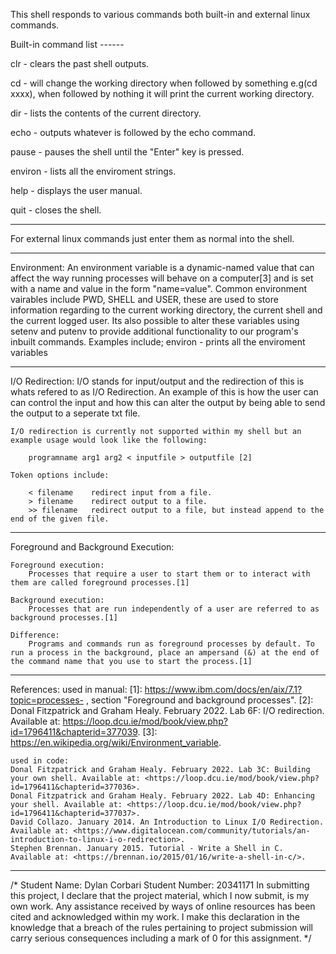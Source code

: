 This shell responds to various commands both built-in and external linux commands.

Built-in command list ------

clr - clears the past shell outputs.

cd - will change the working directory when followed by something e.g(cd xxxx), when followed by nothing it will print the current working directory.

dir - lists the contents of the current directory.

echo - outputs whatever is followed by the echo command.

pause - pauses the shell until the "Enter" key is pressed.

environ - lists all the enviroment strings.

help - displays the user manual.

quit - closes the shell.

-------

For external linux commands just enter them as normal into the shell.

-------

Environment:
    An environment variable is a dynamic-named value that can affect the way running processes will behave on a computer[3] and is set with a name and value in the form "name=value".
    Common environment vairables include PWD, SHELL and USER, these are used to store information regarding to the current working directory, the current shell and the current logged user.
    Its also possible to alter these variables using setenv and putenv to provide additional functionality to our program's inbuilt commands. Examples include;
    environ - prints all the enviroment variables

-------

I/O Redirection:
    I/O stands for input/output and the redirection of this is whats refered to as I/O Redirection.
    An example of this is how the user can can control the input and how this can alter the output by being able to send the output to a seperate txt file.

    I/O redirection is currently not supported within my shell but an example usage would look like the following:

        programname arg1 arg2 < inputfile > outputfile [2]
    
    Token options include:

        < filename    redirect input from a file.
		> filename    redirect output to a file.
		>> filename   redirect output to a file, but instead append to the end of the given file.

-------

Foreground and Background Execution:

    Foreground execution:
        Processes that require a user to start them or to interact with them are called foreground processes.[1]

    Background execution:
        Processes that are run independently of a user are referred to as background processes.[1]

    Difference:
        Programs and commands run as foreground processes by default. To run a process in the background, place an ampersand (&) at the end of the command name that you use to start the process.[1]

-------
References:
    used in manual:
    [1]: <https://www.ibm.com/docs/en/aix/7.1?topic=processes-> , section "Foreground and background processes".
    [2]:  Donal Fitzpatrick and Graham Healy. February 2022. Lab 6F: I/O redirection. Available at: <https://loop.dcu.ie/mod/book/view.php?id=1796411&chapterid=377039>.
    [3]: <https://en.wikipedia.org/wiki/Environment_variable>.

    used in code:
    Donal Fitzpatrick and Graham Healy. February 2022. Lab 3C: Building your own shell. Available at: <https://loop.dcu.ie/mod/book/view.php?id=1796411&chapterid=377036>.   
    Donal Fitzpatrick and Graham Healy. February 2022. Lab 4D: Enhancing your shell. Available at: <https://loop.dcu.ie/mod/book/view.php?id=1796411&chapterid=377037>.
    David Collazo. January 2014. An Introduction to Linux I/O Redirection. Available at: <https://www.digitalocean.com/community/tutorials/an-introduction-to-linux-i-o-redirection>.
    Stephen Brennan. January 2015. Tutorial - Write a Shell in C. Available at: <https://brennan.io/2015/01/16/write-a-shell-in-c/>.

-------
/*
Student Name: Dylan Corbari
Student Number: 20341171
In submitting this project, I declare that the project material, which I now submit, is my own work. Any assistance received by ways of online resources has been cited and acknowledged within my work. I make this declaration in the knowledge that a breach of the rules pertaining to project submission will carry serious consequences including a mark of 0 for this assignment.
*/

